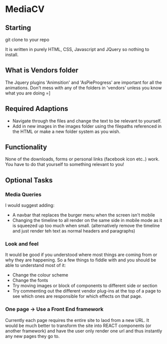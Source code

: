 # MediaCV


## Starting
git clone to your repo

It is written in purely HTML, CSS, Javascript and JQuery so nothing to install.


## What is Vendors folder
The Jquery plugins 'Animsition' and 'AsPieProgress' are important for all the animations. Don't mess with any of the folders  in 'vendors' unless you know what you are doing =]


## Required Adaptions
 * Navigate through the files and change the text to be relevant to yourself.
 * Add in new images in the images folder using the filepaths referenced in the HTML or make a new folder system as you wish.


## Functionality

None of the downloads, forms or personal links (facebook icon etc..) work. You have to do that yourself to something relevant to you!


## Optional Tasks

### Media Queries
I would suggest adding:
 * A navbar that replaces the burger menu when the screen isn't mobile
 * Changing the timeline to all render on the same side in mobile mode as it is squeezed up too much when small. (alternatively remove the timeline and just render teh text as normal headers and paragraphs)

### Look and feel
It would be good if you understood where most things are coming from or why they are happening. So a few things to fiddle with and you should be able to understand most of it:
 * Change the colour scheme
 * Change the fonts
 * Try moving images or block of components to different side or section
 * Try commenting out the different vendor plug-ins at the top of a page to see which ones are responsible for which effects on that page.

### One page -> Use a Front End framework

Currently each page requires the entire site to laod from a new URL. It would be much better to transform the site into REACT components (or another framework) and have the user only render one url and thus instantly any new pages they go to.
